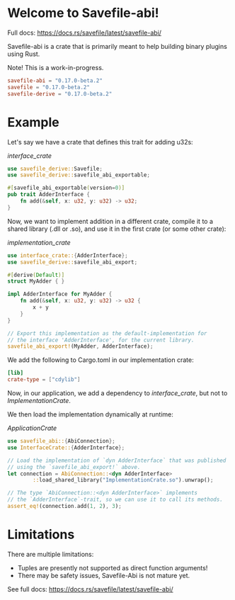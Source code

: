 # Welcome to Savefile-abi!

Full docs: https://docs.rs/savefile/latest/savefile-abi/

Savefile-abi is a crate that is primarily meant to help building binary plugins using Rust.

Note! This is a work-in-progress.


```toml
savefile-abi = "0.17.0-beta.2"
savefile = "0.17.0-beta.2"
savefile-derive = "0.17.0-beta.2"
```

# Example

Let's say we have a crate that defines this trait for adding u32s:

*interface_crate*
```rust
use savefile_derive::Savefile;
use savefile_derive::savefile_abi_exportable;

#[savefile_abi_exportable(version=0)]
pub trait AdderInterface {
    fn add(&self, x: u32, y: u32) -> u32;
}

```

Now, we want to implement addition in a different crate, compile it to a shared library
(.dll or .so), and use it in the first crate (or some other crate):

*implementation_crate*
```rust
use interface_crate::{AdderInterface};
use savefile_derive::savefile_abi_export;

#[derive(Default)]
struct MyAdder { }

impl AdderInterface for MyAdder {
    fn add(&self, x: u32, y: u32) -> u32 {
        x + y
    }
}

// Export this implementation as the default-implementation for
// the interface 'AdderInterface', for the current library.
savefile_abi_export!(MyAdder, AdderInterface);

```

We add the following to Cargo.toml in our implementation crate:

```toml
[lib]
crate-type = ["cdylib"]
```

Now, in our application, we add a dependency to *interface_crate*, but not
to *ImplementationCrate*.

We then load the implementation dynamically at runtime:

*ApplicationCrate*

```rust
use savefile_abi::{AbiConnection};
use InterfaceCrate::{AdderInterface};

// Load the implementation of `dyn AdderInterface` that was published
// using the `savefile_abi_export!` above.
let connection = AbiConnection::<dyn AdderInterface>
        ::load_shared_library("ImplementationCrate.so").unwrap();

// The type `AbiConnection::<dyn AdderInterface>` implements
// the `AdderInterface`-trait, so we can use it to call its methods.
assert_eq!(connection.add(1, 2), 3);

```

# Limitations

There are multiple limitations:

 * Tuples are presently not supported as direct function arguments!
 * There may be safety issues, Savefile-Abi is not mature yet.


See full docs: https://docs.rs/savefile/latest/savefile-abi/
